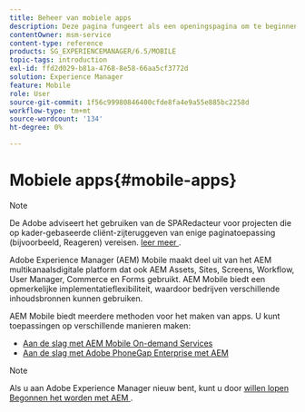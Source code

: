 ```yaml
---
title: Beheer van mobiele apps
description: Deze pagina fungeert als een openingspagina om te beginnen met het ontwerpen, ontwikkelen en beheren van mobiele apps.
contentOwner: msm-service
content-type: reference
products: SG_EXPERIENCEMANAGER/6.5/MOBILE
topic-tags: introduction
exl-id: ffd2d029-b81a-4768-8e58-66aa5cf3772d
solution: Experience Manager
feature: Mobile
role: User
source-git-commit: 1f56c99980846400cfde8fa4e9a55e885bc2258d
workflow-type: tm+mt
source-wordcount: '134'
ht-degree: 0%

---
```


# Mobiele apps{#mobile-apps}

>[!NOTE]
>
>De Adobe adviseert het gebruiken van de SPARedacteur voor projecten die op kader-gebaseerde cliënt-zijteruggeven van enige paginatoepassing (bijvoorbeeld, Reageren) vereisen. [ leer meer ](/help/sites-developing/spa-overview.md).

Adobe Experience Manager (AEM) Mobile maakt deel uit van het AEM multikanaalsdigitale platform dat ook AEM Assets, Sites, Screens, Workflow, User Manager, Commerce en Forms gebruikt. AEM Mobile biedt een opmerkelijke implementatieflexibiliteit, waardoor bedrijven verschillende inhoudsbronnen kunnen gebruiken.

AEM Mobile biedt meerdere methoden voor het maken van apps. U kunt toepassingen op verschillende manieren maken:

* [Aan de slag met AEM Mobile On-demand Services](/help/mobile/aem-mobile-on-demand.md)
* [Aan de slag met Adobe PhoneGap Enterprise met AEM](/help/mobile/developing-in-phonegap.md)

>[!NOTE]
>
>Als u aan Adobe Experience Manager nieuw bent, kunt u door [ willen lopen Begonnen het worden met AEM ](/help/sites-deploying/deploy.md).
